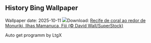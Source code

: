 ## History Bing Wallpaper
Wallpaper date: 2025-10-11
![](https://www.bing.com/th?id=OHR.MonurikiFiji_PT-BR5100753810_UHD.jpg&w=1000)Download: [Recife de coral ao redor de Monuriki, Ilhas Mamanuca, Fiji (© David Wall/SuperStock)](https://www.bing.com/th?id=OHR.MonurikiFiji_PT-BR5100753810_UHD.jpg)

Auto get programm by LtgX
